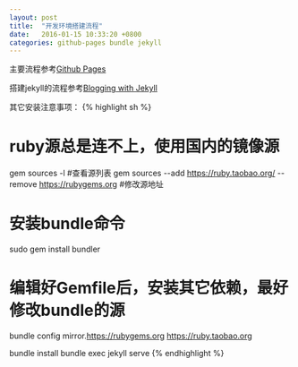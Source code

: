 ```yaml
---
layout: post
title:  "开发环境搭建流程"
date:   2016-01-15 10:33:20 +0800
categories: github-pages bundle jekyll
---
```


主要流程参考[Github Pages][github-pages]

搭建jekyll的流程参考[Blogging with Jekyll][setup-jekyll-locally]

其它安装注意事项：
{% highlight sh %}
# ruby源总是连不上，使用国内的镜像源
gem sources -l #查看源列表
gem sources --add https://ruby.taobao.org/ --remove https://rubygems.org #修改源地址

# 安装bundle命令
sudo gem install bundler

# 编辑好Gemfile后，安装其它依赖，最好修改bundle的源
bundle config mirror.https://rubygems.org https://ruby.taobao.org

bundle install
bundle exec jekyll serve
{% endhighlight %}

[github-pages]: https://pages.github.com/
[setup-jekyll-locally]: https://help.github.com/articles/setting-up-your-github-pages-site-locally-with-jekyll/
